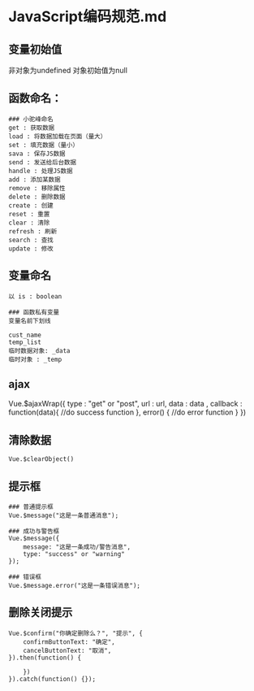 # JavaScript编码规范.md

## 变量初始值
非对象为undefined
对象初始值为null

## 函数命名：

    ### 小驼峰命名
    get : 获取数据
    load : 将数据加载在页面（量大）
    set : 填充数据（量小）
    sava : 保存JS数据
    send : 发送给后台数据
    handle : 处理JS数据
    add : 添加某数据
    remove : 移除属性
    delete : 删除数据
    create : 创建
    reset : 重置
    clear : 清除
    refresh : 刷新
    search : 查找
    update : 修改

## 变量命名
    
    以 is : boolean

    ### 函数私有变量
    变量名前下划线

    cust_name
    temp_list
    临时数据对象: _data
    临时对象 : _temp

## ajax

Vue.$ajaxWrap({
    type : "get" or "post",
    url : url,
    data : data ,
    callback : function(data){
        //do success function 
    },
    error() {
        //do error function
    }
})

## 清除数据
    Vue.$clearObject()

## 提示框
    
    ### 普通提示框
    Vue.$message("这是一条普通消息");

    ### 成功与警告框
    Vue.$message({
        message: "这是一条成功/警告消息",
        type: "success" or "warning"
    });

    ### 错误框
    Vue.$message.error("这是一条错误消息");


## 删除关闭提示

    Vue.$confirm("你确定删除么？", "提示", {
        confirmButtonText: "确定",
        cancelButtonText: "取消",
    }).then(function() {
    
        })
    }).catch(function() {});